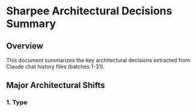 # Sharpee Architectural Decisions Summary

## Overview
This document summarizes the key architectural decisions extracted from Claude chat history files (batches 1-31).

## Major Architectural Shifts

### 1. Type